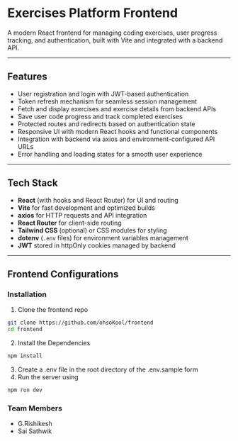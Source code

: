 # Exercises Platform Frontend

A modern React frontend for managing coding exercises, user progress tracking, and authentication, built with Vite and integrated with a backend API.

---

## Features

- User registration and login with JWT-based authentication
- Token refresh mechanism for seamless session management
- Fetch and display exercises and exercise details from backend APIs
- Save user code progress and track completed exercises
- Protected routes and redirects based on authentication state
- Responsive UI with modern React hooks and functional components
- Integration with backend via axios and environment-configured API URLs
- Error handling and loading states for a smooth user experience

---

## Tech Stack

- **React** (with hooks and React Router) for UI and routing
- **Vite** for fast development and optimized builds
- **axios** for HTTP requests and API integration
- **React Router** for client-side routing
- **Tailwind CSS** (optional) or CSS modules for styling
- **dotenv** (`.env` files) for environment variables management
- **JWT** stored in httpOnly cookies managed by backend

---

## Frontend Configurations

### Installation

1. Clone the frontend repo

```bash
git clone https://github.com/ohsoKool/frontend
cd frontend
```
2. Install the Dependencies
```bash
npm install
```
3. Create a .env file in the root directory of the .env.sample form
4. Run the server using
```bash
npm run dev
```

### Team Members
- G.Rishikesh
- Sai Sathwik
